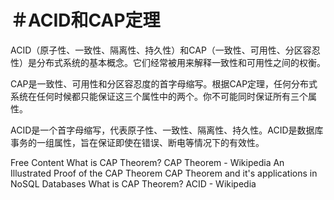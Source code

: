 # ＃ACID和CAP定理

ACID（原子性、一致性、隔离性、持久性）和CAP（一致性、可用性、分区容忍性）是分布式系统的基本概念。它们经常被用来解释一致性和可用性之间的权衡。

CAP是一致性、可用性和分区容忍度的首字母缩写。根据CAP定理，任何分布式系统在任何时候都只能保证这三个属性中的两个。你不可能同时保证所有三个属性。

ACID是一个首字母缩写，代表原子性、一致性、隔离性、持久性。ACID是数据库事务的一组属性，旨在保证即使在错误、断电等情况下的有效性。

<ResourceGroupTitle>Free Content</ResourceGroupTitle>
<BadgeLink colorScheme='yellow' badgeText='Read' href='https://www.bmc.com/blogs/cap-theorem/'>What is CAP Theorem?</BadgeLink>
<BadgeLink colorScheme='yellow' badgeText='Read' href='https://en.wikipedia.org/wiki/CAP_theorem'>CAP Theorem - Wikipedia</BadgeLink>
<BadgeLink colorScheme='yellow' badgeText='Read' href='https://mwhittaker.github.io/blog/an_illustrated_proof_of_the_cap_theorem/'>An Illustrated Proof of the CAP Theorem</BadgeLink>
<BadgeLink colorScheme='yellow' badgeText='Read' href='https://www.ibm.com/uk-en/cloud/learn/cap-theorem'>CAP Theorem and it's applications in NoSQL Databases</BadgeLink>
<BadgeLink colorScheme='purple' badgeText='Watch' href='https://www.youtube.com/watch?v=_RbsFXWRZ10'>What is CAP Theorem?</BadgeLink>
<BadgeLink colorScheme='yellow' badgeText='Read' href='https://en.wikipedia.org/wiki/ACID'>ACID - Wikipedia</BadgeLink>